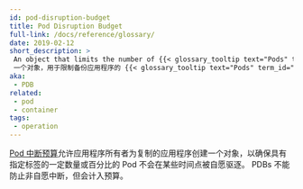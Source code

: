 ```yaml
---
id: pod-disruption-budget
title: Pod Disruption Budget
full-link: /docs/reference/glossary/
date: 2019-02-12
short_description: >
 An object that limits the number of {{< glossary_tooltip text="Pods" term_id="pod" >}} of a replicated application, that are down simultaneously from voluntary disruptions.
 一个对象，用于限制备份应用程序的 {{< glossary_tooltip text="Pods" term_id="pod" >}} 数量，该数量同时因自愿中断而减少。
aka:
 - PDB
related:
 - pod
 - container
tags:
 - operation
---
```


<!--
 A [Pod Disruption Budget](/docs/reference/glossary/) allows an application owner to create an object for a replicated application, that ensures a certain number or percentage of Pods with an assigned label will not be voluntarily evicted at any point in time. PDBs cannot prevent an involuntary disruption, but will count against the budget.
-->
[ Pod 中断预算](/docs/reference/glossary/)允许应用程序所有者为复制的应用程序创建一个对象，以确保具有指定标签的一定数量或百分比的 Pod 不会在某些时间点被自愿驱逐。 PDBs 不能防止非自愿中断，但会计入预算。
